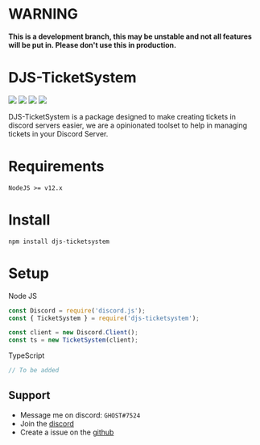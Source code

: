 # WARNING
**This is a development branch, this may be unstable and not all features will be put in. Please don't use this in production.**

# DJS-TicketSystem
[![](https://img.shields.io/npm/v/djs-ticketsystem?label=Latest%20Version&style=for-the-badge&logo=npm&color=informational)](https://www.npmjs.com/package/djs-ticketsystem)
[![](https://img.shields.io/static/v1?label=Author&message=GHOST&color=informational&style=for-the-badge)](https://github.com/ghostdevv)
[![](https://img.shields.io/github/workflow/status/ghoststools/djs-ticketsystem/CI/master?style=for-the-badge)](https://github.com/ghoststools/djs-ticketsystem)
[![](https://img.shields.io/static/v1?label=&message=A%20GHOSTs%20Tools%20Project&color=informational&style=for-the-badge)](https://github.com/ghoststools)

DJS-TicketSystem is a package designed to make creating tickets in discord servers easier, we are a opinionated toolset to help in managing tickets in your Discord Server.

# Requirements
```
NodeJS >= v12.x
```

# Install
```
npm install djs-ticketsystem
```

# Setup
Node JS
```js
const Discord = require('discord.js');
const { TicketSystem } = require('djs-ticketsystem');

const client = new Discord.Client();
const ts = new TicketSystem(client);
```
TypeScript
```js
// To be added
```

## Support
- Message me on discord: `GHOST#7524`<br>
- Join the [discord](https://discord.gg/2Vd4wAjJnm)<br>
- Create a issue on the [github](https://github.com/ghoststools/dashargs)
